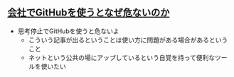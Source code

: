 ## [会社でGitHubを使うとなぜ危ないのか](https://www.orangeitems.com/entry/2019/07/24/154031)
- 思考停止でGitHubを使うと危ないよ
  - こういう記事が出るということは使い方に問題がある場合があるということ
  - ネットという公共の場にアップしているという自覚を持って便利なツールを使いたい
